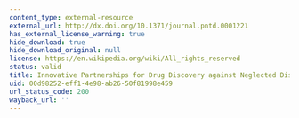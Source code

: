 ```yaml
---
content_type: external-resource
external_url: http://dx.doi.org/10.1371/journal.pntd.0001221
has_external_license_warning: true
hide_download: true
hide_download_original: null
license: https://en.wikipedia.org/wiki/All_rights_reserved
status: valid
title: Innovative Partnerships for Drug Discovery against Neglected Diseases
uid: 00d98252-eff1-4e98-ab26-50f81998e459
url_status_code: 200
wayback_url: ''
---
```

